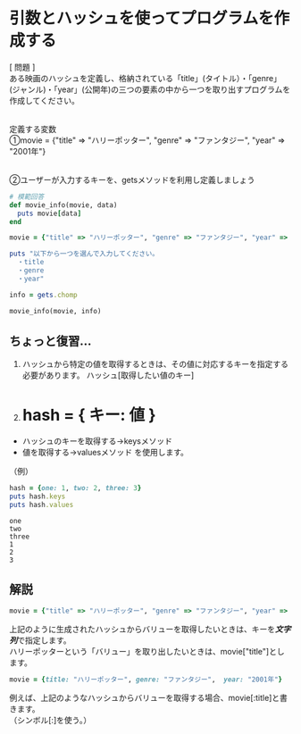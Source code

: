 # 引数とハッシュを使ってプログラムを作成する

[ 問題 ]<br>
ある映画のハッシュを定義し、格納されている「title」(タイトル）・「genre」(ジャンル)・「year」(公開年)の三つの要素の中から一つを取り出すプログラムを作成してください。<br><br>

定義する変数<br>
①movie = {"title" => "ハリーポッター", "genre" => "ファンタジー", "year" => "2001年"}<br><br>

②ユーザーが入力するキーを、getsメソッドを利用し定義しましょう<br>

```ruby
# 模範回答
def movie_info(movie, data)
  puts movie[data]
end

movie = {"title" => "ハリーポッター", "genre" => "ファンタジー", "year" => "2001年"}

puts "以下から一つを選んで入力してください。
  ・title
  ・genre
  ・year"

info = gets.chomp

movie_info(movie, info)
```

## ちょっと復習...
1. ハッシュから特定の値を取得するときは、その値に対応するキーを指定する必要があります。
ハッシュ[取得したい値のキー]

1. # hash = { キー: 値 }

- ハッシュのキーを取得する→keysメソッド
- 値を取得する→valuesメソッド
を使用します。

（例）<br>
```ruby
hash = {one: 1, two: 2, three: 3}
puts hash.keys
puts hash.values
```
```:ターミナル
one
two
three
1
2
3
```

## 解説

```ruby
movie = {"title" => "ハリーポッター", "genre" => "ファンタジー", "year" => "2001年"}
```
上記のように生成されたハッシュからバリューを取得したいときは、キーを***文字列***で指定します。<br>
ハリーポッターという「バリュー」を取り出したいときは、movie["title"]とします。<br>

```ruby
movie = {title: "ハリーポッター", genre: "ファンタジー",  year: "2001年"}
```
例えば、上記のようなハッシュからバリューを取得する場合、movie[:title]と書きます。<br>
（シンボル[:]を使う。）<br>
